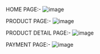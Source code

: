HOME PAGE:-
![image](https://github.com/user-attachments/assets/037480d5-31ee-4cfb-bf5d-babc1b1d54ec)


PRODUCT PAGE:-
![image](https://github.com/user-attachments/assets/783d2291-fd5c-47f8-9cec-0b8347f490f4)

PRODUCT DETAIL PAGE:-
![image](https://github.com/user-attachments/assets/485dbb5e-94d5-470f-8b2f-8d27fc12a23a)

PAYMENT PAGE:-
![image](https://github.com/user-attachments/assets/d97f7fce-45ad-4ee2-ac1f-6f43b3f45b5f)

